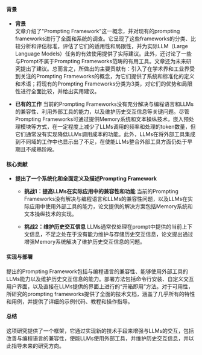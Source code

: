 #### 背景
- **背景**       
    文章介绍了"Prompting Framework"这一概念，并对现有的prompting frameworks进行了全面和系统的调查。它呈现了这些frameworks的分类、比较分析和评估标准，评估了它们的适用性和局限性，并为实际LLM（Large Language Models）任务的有效使用提供了实际建议。此外，还讨论了一些与Prompt不属于Prompting Frameworks范畴的有用工具。文章还为未来研究提出了建议。总而言之，所做出的主要贡献有：引入了在学术界和工业界受到关注的Prompting Frameworks的概念，为它们提供了系统和标准化的定义和术语；将现有的Prompting Frameworks分类为3类，对它们的优势和局限性进行全面比较，并给出实用建议。

- **已有的工作**
    当前的Prompting Frameworks没有充分解决与编程语言和LLMs的兼容性、利用外部工具的能力，以及维护历史交互信息等关键问题。尽管Prompting Frameworks可通过提供Memory系统和文本操纵技术，嵌入预处理模块等方式，在一定程度上减少了LLMs调用的频率和处理的token数量，但它们通常没有实现降低LLMs调用成本的功能。此外，LLMs在将外部工具集成到不同域的工作中也显示出了不足，在使能LLMs整合外部工具方面仍处于早期且不成熟阶段。

#### 核心贡献
- **提出了一个系统化和全面定义及描述Prompting Framework**
    - **挑战1：提高LLMs在实际应用中的兼容性和功能**
      当前的Prompting Frameworks没有解决与编程语言和LLMs的兼容性问题，以及LLMs在实际应用中使用外部工具的能力，论文提供的解决方案包括Memory系统和文本操纵技术的实现。

    - **挑战2：维护历史交互信息**
      LLMs通常仅处理在prompt中提供的当前上下文信息，不足之处在于没有能力维护与存储历史交互信息，论文提出通过增强Memory系统解决了维护历史交互信息的问题。
      
#### 实现与部署
提出的Prompting Framework包括与编程语言的兼容性、能够使用外部工具的LLMs能力以及维护历史交互信息的能力。部署方法包括命令行安装、自定义交互用户界面，以及直接在LLMs提供的界面上进行的“开箱即用”方法。对于可用性，所研究的prompting frameworks提供了全面的技术文档，涵盖了几乎所有的特性和用例，并提供了详细的示例代码、教程和操作指导。

#### 总结
这项研究提供了一个框架，它通过实现新的技术手段来增强与LLMs的交互，包括改善与编程语言的兼容性，使能LLMs使用外部工具，并维护历史交互信息，并以此指导未来的研究方向。